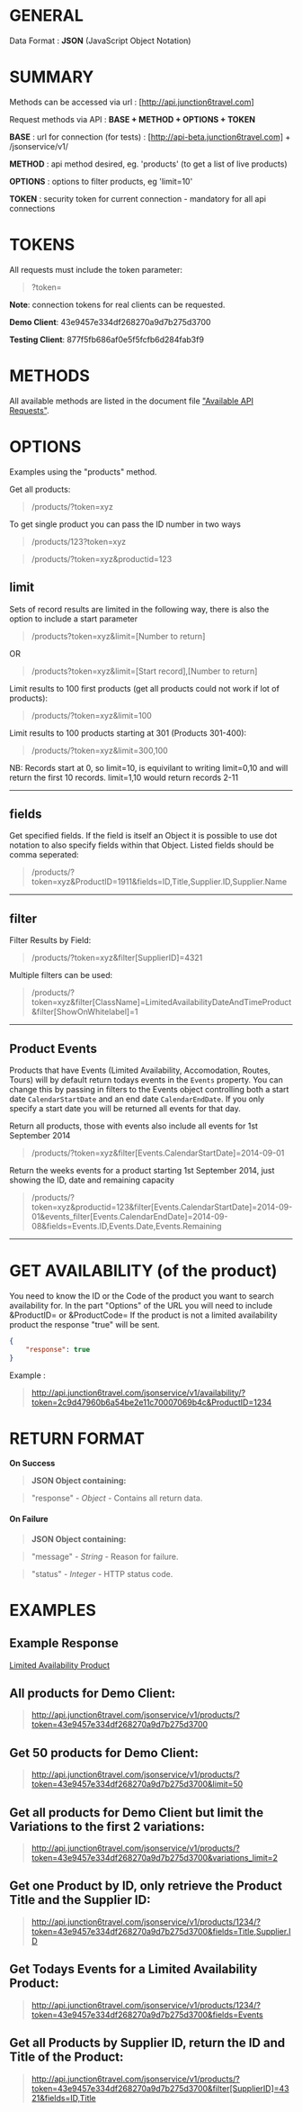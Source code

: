 # GENERAL
Data Format : **JSON** (JavaScript Object Notation)

# SUMMARY
Methods can be accessed via url : [http://api.junction6travel.com]

Request methods via API : **BASE + METHOD + OPTIONS + TOKEN**

**BASE** : url for connection (for tests) : [http://api-beta.junction6travel.com] + /jsonservice/v1/

**METHOD** : api method desired, eg. 'products' (to get a list of live products)

**OPTIONS** : options to filter products, eg 'limit=10'

**TOKEN** : security token for current connection - mandatory for all api connections




# TOKENS

All requests must include the token parameter: 

> ?token=

**Note**: connection tokens for real clients can be requested.

**Demo Client**: 43e9457e334df268270a9d7b275d3700

**Testing Client**: 877f5fb686af0e5f5fcfb6d284fab3f9


# METHODS

All available methods are listed in the document file ["Available API Requests"](https://github.com/Junction6/API/blob/V1/Docs/available-requests.md).


# OPTIONS

Examples using the "products" method. 

Get all products: 

> /products/?token=xyz

To get single product you can pass the ID number in two ways
 
> /products/123?token=xyz

> /products/?token=xyz&productid=123

## limit

Sets of record results are limited in the following way, there is also the option to include a start parameter

> /products?token=xyz&limit=[Number to return]

OR

> /products?token=xyz&limit=[Start record],[Number to return]

Limit results to 100 first products (get all products could not work if lot of products): 

> /products/?token=xyz&limit=100

Limit results to 100 products starting at 301 (Products 301-400):
> /products/?token=xyz&limit=300,100

NB: Records start at 0, so limit=10, is equivilant to writing limit=0,10 and will return the first 10 records. limit=1,10 would return records 2-11


---


## fields

Get specified fields.  If the field is itself an Object it is possible to use dot notation to also specify fields within that Object.  Listed fields should be comma seperated:

> /products/?token=xyz&ProductID=1911&fields=ID,Title,Supplier.ID,Supplier.Name


---


## filter

Filter Results by Field: 

> /products/?token=xyz&filter[SupplierID]=4321

Multiple filters can be used:

> /products/?token=xyz&filter[ClassName]=LimitedAvailabilityDateAndTimeProduct&filter[ShowOnWhitelabel]=1


---


## Product Events

Products that have Events (Limited Availability, Accomodation, Routes, Tours) will by default return todays events in the `Events` property. You can change this by passing in filters to the Events object controlling both a start date `CalendarStartDate` and an end date `CalendarEndDate`. If you only specify a start date you will be returned all events for that day.

Return all products, those with events also include all events for 1st September 2014

> /products/?token=xyz&filter[Events.CalendarStartDate]=2014-09-01 

Return the weeks events for a product starting 1st September 2014, just showing the ID, date and remaining capacity

> /products/?token=xyz&productid=123&filter[Events.CalendarStartDate]=2014-09-01&events_filter[Events.CalendarEndDate]=2014-09-08&fields=Events.ID,Events.Date,Events.Remaining

---



# GET AVAILABILITY (of the product)
You need to know the ID or the Code of the product you want to search availability for.
In the part "Options" of the URL you will need to include &ProductID= or &ProductCode=
If the product is not a limited availability product the response "true" will be sent.

```JSON
{
    "response": true
}
```

Example : 
> http://api.junction6travel.com/jsonservice/v1/availability/?token=2c9d47960b6a54be2e11c70007069b4c&ProductID=1234


# RETURN FORMAT

**On Success**
>	__JSON Object containing:__

>	"response"  - _Object_ -	Contains all return data.

#### On Failure
>	__JSON Object containing:__

>	"message"	- _String_ -	Reason for failure.

>	"status"	- _Integer_ -	HTTP status code.



# EXAMPLES


## Example Response
[Limited Availability Product](https://github.com/Junction6/API/blob/V1/Docs/Example-ProductList.md)

## All products for Demo Client:

> http://api.junction6travel.com/jsonservice/v1/products/?token=43e9457e334df268270a9d7b275d3700


## Get 50 products for Demo Client:

> http://api.junction6travel.com/jsonservice/v1/products/?token=43e9457e334df268270a9d7b275d3700&limit=50

## Get all products for Demo Client but limit the Variations to the first 2 variations:

> http://api.junction6travel.com/jsonservice/v1/products/?token=43e9457e334df268270a9d7b275d3700&variations_limit=2

## Get one Product by ID, only retrieve the Product Title and the Supplier ID:

> http://api.junction6travel.com/jsonservice/v1/products/1234/?token=43e9457e334df268270a9d7b275d3700&fields=Title,Supplier.ID

## Get Todays Events for a Limited Availability Product:

> http://api.junction6travel.com/jsonservice/v1/products/1234/?token=43e9457e334df268270a9d7b275d3700&fields=Events

## Get all Products by Supplier ID, return the ID and Title of the Product:

> http://api.junction6travel.com/jsonservice/v1/products/?token=43e9457e334df268270a9d7b275d3700&filter[SupplierID]=4321&fields=ID,Title


